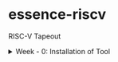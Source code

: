 # essence-riscv
RISC-V Tapeout 
<details>
  <summary>Week - 0: Installation of Tool</summary>

  ### System Requirements
  - Minimum 6GB RAM
  - 50GB HDD
  - Ubuntu 20.04+ (recommended)
  - 4 vCPU

  ### Oracle Virtual Machine
  - Download: [https://www.virtualbox.org/wiki/Downloads](https://www.virtualbox.org/wiki/Downloads)

  ### Tool Check

  <details>
    <summary>Yosys Installation</summary>

    ```
    sudo apt-get update
    git clone https://github.com/YosysHQ/yosys.git
    cd yosys
    sudo apt install make   # If make is not installed
    sudo apt-get install build-essential clang bison flex \
      libreadline-dev gawk tcl-dev libffi-dev git \
      graphviz xdot pkg-config python3 libboost-system-dev \
      libboost-python-dev libboost-filesystem-dev zlib1g-dev
    make config-gcc
    make
    sudo make install
    ```
  </details>

  <details>
    <summary>Icarus Verilog Installation</summary>

    ```
    sudo apt-get update
    sudo apt-get install iverilog
    ```
  </details>

  <details>
    <summary>GTKWave Installation</summary>

    ```
    sudo apt-get update
    sudo apt install gtkwave
    ```
  </details>

</details>
